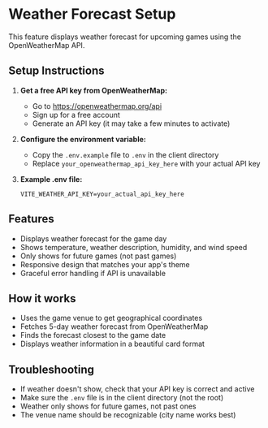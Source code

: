 # Weather Forecast Setup

This feature displays weather forecast for upcoming games using the OpenWeatherMap API.

## Setup Instructions

1. **Get a free API key from OpenWeatherMap:**
   - Go to https://openweathermap.org/api
   - Sign up for a free account
   - Generate an API key (it may take a few minutes to activate)

2. **Configure the environment variable:**
   - Copy the `.env.example` file to `.env` in the client directory
   - Replace `your_openweathermap_api_key_here` with your actual API key

3. **Example .env file:**
   ```
   VITE_WEATHER_API_KEY=your_actual_api_key_here
   ```

## Features

- Displays weather forecast for the game day
- Shows temperature, weather description, humidity, and wind speed
- Only shows for future games (not past games)
- Responsive design that matches your app's theme
- Graceful error handling if API is unavailable

## How it works

- Uses the game venue to get geographical coordinates
- Fetches 5-day weather forecast from OpenWeatherMap
- Finds the forecast closest to the game date
- Displays weather information in a beautiful card format

## Troubleshooting

- If weather doesn't show, check that your API key is correct and active
- Make sure the `.env` file is in the client directory (not the root)
- Weather only shows for future games, not past ones
- The venue name should be recognizable (city name works best)
